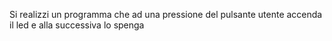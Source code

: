 Si realizzi un programma che ad una pressione del pulsante utente accenda il led e alla successiva lo spenga
